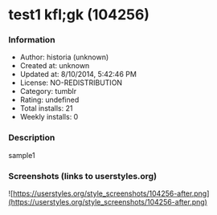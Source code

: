 # test1 kfl;gk (104256)

### Information
- Author: historia (unknown)
- Created at: unknown
- Updated at: 8/10/2014, 5:42:46 PM
- License: NO-REDISTRIBUTION
- Category: tumblr
- Rating: undefined
- Total installs: 21
- Weekly installs: 0


### Description
sample1


### Screenshots (links to userstyles.org)
![https://userstyles.org/style_screenshots/104256-after.png](https://userstyles.org/style_screenshots/104256-after.png)


